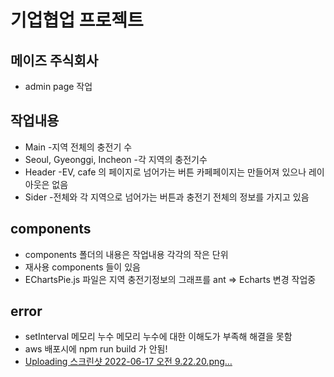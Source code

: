 # 기업협업 프로젝트

## 메이즈 주식회사
- admin page 작업

## 작업내용
- Main -지역 전체의 충전기 수
- Seoul, Gyeonggi, Incheon -각 지역의 충전기수
- Header -EV, cafe 의 페이지로 넘어가는 버튼 카페페이지는 만들어져 있으나 레이아웃은 없음
- Sider -전체와 각 지역으로 넘어가는 버튼과 충전기 전체의 정보를 가지고 있음 

## components
- components 폴더의 내용은 작업내용 각각의 작은 단위
- 재사용 components 들이 있음
- EChartsPie.js 파일은 지역 충전기정보의 그래프를 ant => Echarts   변경 작업중 

## error
- setInterval 메모리 누수 메모리 누수에 대한 이해도가 부족해 해결을 못함
- aws 배포시에 npm run build 가 안됨!
- [Uploading 스크린샷 2022-06-17 오전 9.22.20.png…]()
